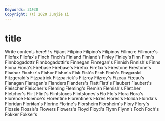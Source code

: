```yaml
---
Keywords: 31930
Copyright: (C) 2020 Junjie Li
---
```


# title

Write contents here!!!
s 
Fijians
Filipino 
Filipino's 
Filipinos 
Fillmore 
Fillmore's 
Filofax 
Filofax's 
Finch 
Finch's 
Finland
Finland's 
Finley 
Finley's 
Finn 
Finn's 
Finnbogadottir 
Finnbogadottir's 
Finnegan 
Finnegan's 
Finnish
Finnish's 
Finns 
Fiona 
Fiona's 
Firebase 
Firebase's 
Firefox 
Firefox's 
Firestone 
Firestone's
Fischer 
Fischer's 
Fisher 
Fisher's 
Fisk 
Fisk's 
Fitch 
Fitch's 
Fitzgerald 
Fitzgerald's
Fitzpatrick 
Fitzpatrick's 
Fitzroy 
Fitzroy's 
Fizeau 
Fizeau's 
Flanagan 
Flanagan's 
Flanders 
Flanders's
Flatt 
Flatt's 
Flaubert 
Flaubert's 
Fleischer 
Fleischer's 
Fleming 
Fleming's 
Flemish 
Flemish's
Fletcher 
Fletcher's 
Flint 
Flint's 
Flintstones 
Flintstones's 
Flo 
Flo's 
Flora 
Flora's
Florence 
Florence's 
Florentine 
Florentine's 
Flores 
Flores's 
Florida 
Florida's 
Floridan 
Floridan's
Florine 
Florine's 
Florsheim 
Florsheim's 
Flory 
Flory's 
Flossie 
Flossie's 
Flowers 
Flowers's
Floyd 
Floyd's 
Flynn 
Flynn's 
Foch 
Foch's 
Fokker 
Fokker's 
